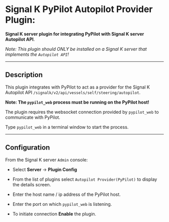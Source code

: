 # Signal K PyPilot Autopilot Provider Plugin:

__Signal K server plugin for integrating PyPilot with Signal K server Autopilot API__.

_Note: This plugin should ONLY be installed on a Signal K server that implements the `Autopilot API`!_

---
## Description

This plugin integrates with PyPilot to act as a provider for the Signal K Autopilot API `/signalk/v2/api/vessels/self/steering/autopilot`.


**Note: The `pypilot_web` process must be running on the PyPilot host!**

The plugin requires the websocket connection provided by `pypilot_web` to communicate with PyPilot.

Type `pypilot_web` in a terminal window to start the process.

---
## Configuration

From the Signal K server `Admin` console:
-  Select **Server** -> **Plugin Config**

-  From the list of plugins select `Autopilot Provider(PyPilot)`  to display the details screen.

- Enter the host name / ip address of the PyPilot host.

- Enter the port on which `pypilot_web` is listening.

- To initiate connection **Enable** the plugin.


